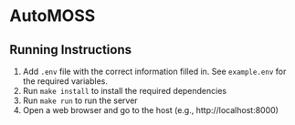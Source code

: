# AutoMOSS

## Running Instructions
1. Add `.env` file with the correct information filled in. See `example.env` for the required variables.
2. Run `make install` to install the required dependencies
3. Run `make run` to run the server
4. Open a web browser and go to the host (e.g., http://localhost:8000)
